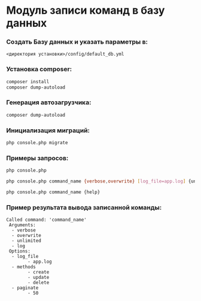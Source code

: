Модуль записи команд в базу данных
===============================

### Создать Базу данных и указать параметры в:
```
<директория установки>/config/default_db.yml
```

### Установка composer:
```sh
composer install
composer dump-autoload
```
### Генерация автозагрузчика:
```sh
composer dump-autoload
```
### Инициализация миграций:
```sh
php console.php migrate
```

### Примеры запросов:
```sh
php console.php
```
```sh
php console.php command_name {verbose,overwrite} [log_file=app.log] {unlimited} [methods={create,update,delete}] [paginate=50] {log}
```
```sh
php console.php command_name {help}
```
### Пример результата вывода записанной команды: 
```
Called command: 'command_name'
 Arguments:
  - verbose
  - overwrite
  - unlimited
  - log
 Options:
  - log_file
        - app.log
  - methods
        - create
        - update
        - delete
  - paginate
        - 50
```

